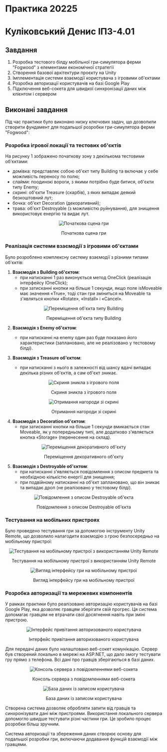 # Практика 20225
# Куліковський Денис IПЗ-4.01

## Завдання
1. Розробка тестового білду мобільної гри-симулятора ферми "Fogwood" з елементами економічної стратегії
2. Створення базової архітектури проєкту на Unity
3. Імплементація системи взаємодії користувача з ігровими об'єктами
4. Розробка авторизації користувачів на базі Google Play
5. Підключення веб-сокета для швидкої синхронізації даних між клієнтом і сервером

## Виконані завдання

Під час практики було виконано низку ключових задач, що дозволили створити фундамент для подальшої розробки гри-симулятора ферми "Fogwood":

### Розробка ігрової локації та тестових об'єктів

На рисунку 1 зображено початкову зону з декількома тестовими об'єктами:
- домівка: представляє собою об'єкт типу Building та включає у себе можливість переносу по полю;
- слайми: поодинокі вороги, з якими потрібно буде битися, об'єкти типу Enemy;
- скрині: об'єкти Treasure (скарбів), з яких випадає деякий безкоштовний лут;
- бочка: об'єкт Decoration (декоративний);
- трава: об'єкт Destroyable (з можливістю руйнування), для знищення використовує енергію та видає лут.

<p align="center">
    <img src="Screenshots/1.jpg" alt="Початкова сцена гри">
</p>
<p align="center">
    Початкова сцена гри
</p>

### Реалізація системи взаємодії з ігровими об'єктами

Було розроблено комплексну систему взаємодії з різними типами об'єктів:

1. **Взаємодія з Building об'єктом**:
   - при натисканні 1 раз виконується метод OneClick (реалізація інтерфейсу IOneClick);
   - при затисканні кнопки на більше 1 секунди, якщо поле isMoveable має значення «True», тоді стан гри зміниться на Moveable та з'являться кнопки «Rotate», «Install» і «Cancel».

<p align="center">
    <img src="Screenshots/2.jpg" alt="Переміщення об'єкта типу Building">
</p>
<p align="center">
    Переміщення об'єкта типу Building
</p>

2. **Взаємодія з Enemy об'єктом**:
   - при натисканні на enemy один раз буде показано його характеристики (заплановано, але не реалізовано у тестовому білді).

3. **Взаємодія з Treasure об'єктом**:
   - при натисканні з нього в залежності від шансу вдачі випадає декілька різних об'єктів, а сам об'єкт зникає.

<p align="center">
    <img src="Screenshots/3.jpg" alt="Скриня зникла з ігрового поля">
</p>
<p align="center">
    Скриня зникла з ігрового поля
</p>

<p align="center">
    <img src="Screenshots/4.jpg" alt="Отримання нагороди зі скрині">
</p>
<p align="center">
    Отримання нагороди зі скрині
</p>

4. **Взаємодія з Decoration об'єктом**:
   - при затисканні кнопки на більше 1 секунди вмикається стан Moveable, як у попередньому типі, але додатково з'являється кнопка «Storage» (перенесення на склад).

<p align="center">
    <img src="Screenshots/5.jpg" alt="Переміщення декоративного об'єкту">
</p>
<p align="center">
    Переміщення декоративного об'єкту
</p>

5. **Взаємодія з Destroyable об'єктом**:
   - при натисканні з'являється повідомлення з описом предмета та необхідною кількістю енергії для знищення;
   - при подвійному натисканні на об'єкт заплановано, що він зникає та випадає дроп (не реалізовано у тестовому білді).

<p align="center">
    <img src="Screenshots/6.jpg" alt="Повідомлення з описом Destroyable об'єкта">
</p>
<p align="center">
    Повідомлення з описом Destroyable об'єкта
</p>

### Тестування на мобільних пристроях

Було проведено тестування гри за допомогою інструменту Unity Remote, що дозволило налагодити взаємодію з грою безпосередньо на мобільному пристрої:

<p align="center">
    <img src="Screenshots/7.jpg" alt="Тестування на мобільному пристрої з використанням Unity Remote">
</p>
<p align="center">
    Тестування на мобільному пристрої з використанням Unity Remote
</p>

<p align="center">
    <img src="Screenshots/8.jpg" alt="Вигляд інтерфейсу гри на мобільному пристрої">
</p>
<p align="center">
    Вигляд інтерфейсу гри на мобільному пристрої
</p>

### Розробка авторизації та мережевих компонентів

У рамках практики було реалізовано авторизацію користувачів на базі Google Play, яка дозволяє гравцям зберігати свій прогрес. Ця система допомагає гравцям не втрачати свої досягнення навіть при зміні пристрою.

<p align="center">
    <img src="Screenshots/9.jpg" alt="Інтерфейс привітання авторизованого користувача">
</p>
<p align="center">
    Інтерфейс привітання авторизованого користувача
</p>

Для передачі даних було налаштовано веб-сокет комунікацію. Сервер був створений локально в мережі на ASP.NET, що дало змогу тестувати гру прямо з телефона. Всі дані про гравців зберігаються в базі даних.

<p align="center">
    <img src="Screenshots/10.jpg" alt="Консоль сервера з повідомленнями веб-сокета">
</p>
<p align="center">
    Консоль сервера з повідомленнями веб-сокета
</p>

<p align="center">
    <img src="Screenshots/11.jpg" alt="База даних із записом користувача">
</p>
<p align="center">
    База даних із записом користувача
</p>

Створена система дозволяє обробляти запити від гравців та синхронізувати дані між пристроями. Використання локального сервера допомогло швидше тестувати різні частини гри. Це зробило процес розробки більш зручним.

Система авторизації та збереження даних створює основу для подальшої розробки гри, включаючи додавання функцій взаємодії між гравцями.
